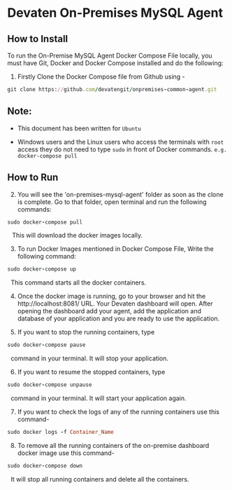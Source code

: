 # Devaten On-Premises MySQL Agent

## How to Install 

To run the On-Premise MySQL Agent Docker Compose File locally, you must have Git, Docker and Docker Compose installed and do the following:

1. Firstly Clone the Docker Compose file from Github using -

```ruby
git clone https://github.com/devatengit/onpremises-common-agent.git
``` 
## Note:

* This document has been written for ``` Ubuntu ```

* Windows users and the Linux users who access the terminals with ``` root ``` access they do not need to type ``` sudo ``` in front of Docker commands. ``` e.g. docker-compose pull ```

## How to Run

2. You will see the 'on-premises-mysql-agent' folder as soon as the clone is complete. Go to that folder, open terminal and run the following commands:

```ruby
sudo docker-compose pull
```

 &ensp; This will download the docker images locally.

3. To run Docker Images mentioned in Docker Compose File, Write the following command:

```ruby
sudo docker-compose up
```

 &nbsp; This command starts all the docker containers.

4. Once the docker image is running, go to your browser and hit the http://localhost:8081/ URL. Your Devaten dashboard will open. After opening the dashboard add your agent, add the application and database of your application and you are ready to use the application.

5. If you want to stop the running containers, type

```ruby
sudo docker-compose pause
```

 &nbsp; command in your terminal. It will stop your application.

6. If you want to resume the stopped containers, type 

``` ruby
sudo docker-compose unpause 
```

 &nbsp; command in your terminal. It will start your application again.

7. If you want to check the logs of any of the running containers use this command- 

```ruby 
sudo docker logs -f Container_Name 
```

8. To remove all the running containers of the on-premise dashboard docker image use this command- 

```ruby 
sudo docker-compose down 
``` 

 &nbsp; It will stop all running containers and delete all the containers.
